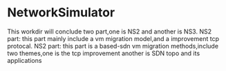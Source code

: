 # NetworkSimulator
This workdir will conclude two part,one is NS2 and another is NS3.
NS2 part:
this part mainly include a vm migration model,and a improvement tcp protocal.
NS2 part:
this part is a based-sdn vm migration methods,include two themes,one is the tcp improvement another is SDN topo and its applications
